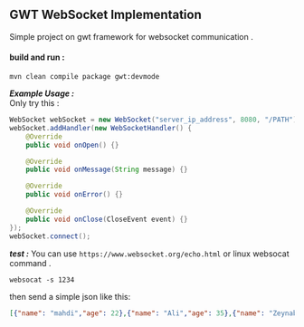 ## GWT WebSocket Implementation

Simple project on gwt framework for websocket communication .

#### build and run : 
`mvn clean compile package gwt:devmode`

***Example Usage :***   
Only try this : 
```java
WebSocket webSocket = new WebSocket("server_ip_address", 8080, "/PATH");
webSocket.addHandler(new WebSocketHandler() {
    @Override
    public void onOpen() {}

    @Override
    public void onMessage(String message) {}

    @Override
    public void onError() {}

    @Override
    public void onClose(CloseEvent event) {}
});
webSocket.connect();
```

***test :***
You can use `https://www.websocket.org/echo.html` or linux websocat command .
```shell script
websocat -s 1234 
```

then send a simple json like this:

```json
[{"name": "mahdi","age": 22},{"name": "Ali","age": 35},{"name": "Zeynab","age": 18}]
```